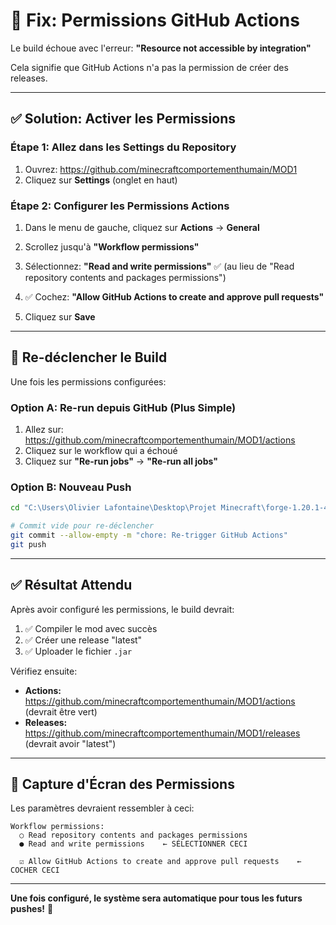 # 🔧 Fix: Permissions GitHub Actions

Le build échoue avec l'erreur: **"Resource not accessible by integration"**

Cela signifie que GitHub Actions n'a pas la permission de créer des releases.

---

## ✅ Solution: Activer les Permissions

### Étape 1: Allez dans les Settings du Repository

1. Ouvrez: https://github.com/minecraftcomportementhumain/MOD1
2. Cliquez sur **Settings** (onglet en haut)

### Étape 2: Configurer les Permissions Actions

1. Dans le menu de gauche, cliquez sur **Actions** → **General**

2. Scrollez jusqu'à **"Workflow permissions"**

3. Sélectionnez: **"Read and write permissions"** ✅
   (au lieu de "Read repository contents and packages permissions")

4. ✅ Cochez: **"Allow GitHub Actions to create and approve pull requests"**

5. Cliquez sur **Save**

---

## 🔄 Re-déclencher le Build

Une fois les permissions configurées:

### Option A: Re-run depuis GitHub (Plus Simple)

1. Allez sur: https://github.com/minecraftcomportementhumain/MOD1/actions
2. Cliquez sur le workflow qui a échoué
3. Cliquez sur **"Re-run jobs"** → **"Re-run all jobs"**

### Option B: Nouveau Push

```bash
cd "C:\Users\Olivier Lafontaine\Desktop\Projet Minecraft\forge-1.20.1-47.3.39-mdk"

# Commit vide pour re-déclencher
git commit --allow-empty -m "chore: Re-trigger GitHub Actions"
git push
```

---

## ✅ Résultat Attendu

Après avoir configuré les permissions, le build devrait:

1. ✅ Compiler le mod avec succès
2. ✅ Créer une release "latest"
3. ✅ Uploader le fichier `.jar`

Vérifiez ensuite:
- **Actions:** https://github.com/minecraftcomportementhumain/MOD1/actions (devrait être vert)
- **Releases:** https://github.com/minecraftcomportementhumain/MOD1/releases (devrait avoir "latest")

---

## 📸 Capture d'Écran des Permissions

Les paramètres devraient ressembler à ceci:

```
Workflow permissions:
  ○ Read repository contents and packages permissions
  ● Read and write permissions    ← SÉLECTIONNER CECI

  ☑ Allow GitHub Actions to create and approve pull requests    ← COCHER CECI
```

---

**Une fois configuré, le système sera automatique pour tous les futurs pushes!** 🚀
